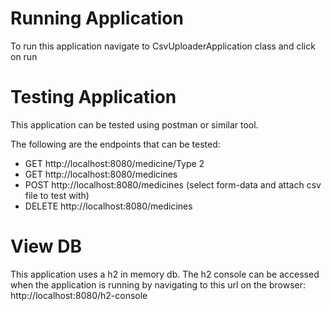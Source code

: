 
# Running Application

To run this application navigate to CsvUploaderApplication class and click on run

# Testing Application

This application can be tested using postman or similar tool.

The following are the endpoints that can be tested:

- GET http://localhost:8080/medicine/Type 2
- GET http://localhost:8080/medicines
- POST http://localhost:8080/medicines (select form-data and attach csv file to test with)
- DELETE http://localhost:8080/medicines

# View DB

This application uses a h2 in memory db. The h2 console can be accessed when the application is running 
by navigating to this url on the browser:
http://localhost:8080/h2-console